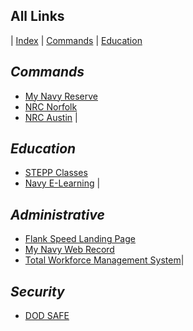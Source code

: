 ## All Links

<link rel="stylesheet" href="dark-theme.css">

| [Index](./index.md) | [Commands](./commands.md) | [Education](./education.md) 


## _Commands_

- [My Navy Reserve](https://www.mynrh.navy.mil/)
- [NRC Norfolk](https://private.navyreserve.navy.mil/RCC/NRMA_NFK/NORFOLK/)
- [NRC Austin](https://private.navyreserve.navy.mil/RCC/NRSE_FW/AUSTIN/Pages/NRH_Default.aspx) |

## _Education_

- [STEPP Classes](https://www.cdse.edu/)
- [Navy E-Learning](http://learning.nel.navy.mil/ELIAASv2p/) |

## _Administrative_

- [Flank Speed Landing Page](https://portal.apps.mil/)
- [My Navy Web Record ](https://www.mnp.navy.mil/group/my-record)
- [Total Workforce Management System](https://twms.dc3n.navy.mil/selfservice)|

## _Security_

- [DOD SAFE](https://safe.apps.mil/)

